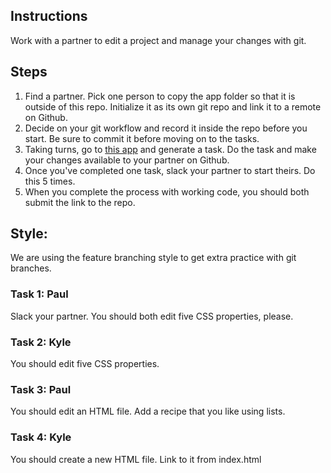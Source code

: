 ## Instructions

Work with a partner to edit a project and manage your changes with git.

## Steps
1. Find a partner. Pick one person to copy the app folder so that it is outside of this repo. Initialize it as its own git repo and link it to a remote on Github.
2. Decide on your git workflow and record it inside the repo before you start. Be sure to commit it before moving on to the tasks.
3. Taking turns, go to [this app](https://random-task-generator.firebaseapp.com) and generate a task. Do the task and make your changes available to your partner on Github.
4. Once you've completed one task, slack your partner to start theirs. Do this 5 times.
5. When you complete the process with working code, you should both submit the link to the repo.

## Style:
We are using the feature branching style to get extra practice with git branches.

### Task 1: Paul
Slack your partner. You should both edit five CSS properties, please.

### Task 2: Kyle
You should edit five CSS properties.

### Task 3: Paul
You should edit an HTML file. Add a recipe that you like using lists.

### Task 4: Kyle
You should create a new HTML file. Link to it from index.html
